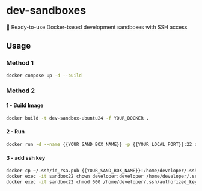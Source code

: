 # dev-sandboxes
🚀 Ready-to-use Docker-based development sandboxes with SSH access

## Usage

### Method 1
```bash
docker compose up -d --build
```

### Method 2
#### 1 - Build Image
```bash
docker build -t dev-sandbox-ubuntu24 -f YOUR_DOCKER .
```
#### 2 - Run
```bash
docker run -d --name {{YOUR_SAND_BOX_NAME}} -p {{YOUR_LOCAL_PORT}}:22 dev-sandbox-ubuntu24
```
#### 3 - add ssh key
```bash
docker cp ~/.ssh/id_rsa.pub {{YOUR_SAND_BOX_NAME}}:/home/developer/.ssh/authorized_keys
docker exec -it sandbox22 chown developer:developer /home/developer/.ssh/authorized_keys
docker exec -it sandbox22 chmod 600 /home/developer/.ssh/authorized_keys
```
